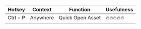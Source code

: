 | Hotkey   | Context  | Function         | Usefulness |
| -------- | -------- | ---------------- | ---------- |
| Ctrl + P | Anywhere | Quick Open Asset | 🔥🔥🔥🔥🔥 |
|          |          |                  |            |
